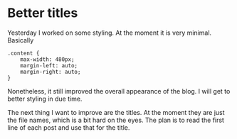 # Better titles

Yesterday I worked on some styling. At the moment it is very minimal. Basically

    .content {
        max-width: 480px;
        margin-left: auto;
        margin-right: auto;
    }

Nonetheless, it still improved the overall appearance of the blog. I will get to
better styling in due time.

The next thing I want to improve are the titles. At the moment they are just the
file names, which is a bit hard on the eyes. The plan is to read the first line
of each post and use that for the title.
